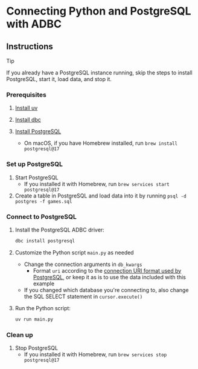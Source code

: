 <!--
Copyright 2025 Columnar Technologies Inc.

Licensed under the Apache License, Version 2.0 (the "License");
you may not use this file except in compliance with the License.
You may obtain a copy of the License at

    http://www.apache.org/licenses/LICENSE-2.0

Unless required by applicable law or agreed to in writing, software
distributed under the License is distributed on an "AS IS" BASIS,
WITHOUT WARRANTIES OR CONDITIONS OF ANY KIND, either express or implied.
See the License for the specific language governing permissions and
limitations under the License.
-->

# Connecting Python and PostgreSQL with ADBC

## Instructions

> [!TIP]
> If you already have a PostgreSQL instance running, skip the steps to install PostgreSQL, start it, load data, and stop it.

### Prerequisites

1. [Install uv](https://docs.astral.sh/uv/getting-started/installation/)

1. [Install dbc](https://docs.columnar.tech/dbc/getting_started/installation/)

1. [Install PostgreSQL](https://www.postgresql.org/download/)
   - On macOS, if you have Homebrew installed, run `brew install postgresql@17`

### Set up PostgreSQL

1. Start PostgreSQL
   - If you installed it with Homebrew, run `brew services start postgresql@17`
1. Create a table in PostgreSQL and load data into it by running `psql -d postgres -f games.sql`

### Connect to PostgreSQL

1. Install the PostgreSQL ADBC driver:

   ```sh
   dbc install postgresql
   ```

1. Customize the Python script `main.py` as needed
   - Change the connection arguments in `db_kwargs`
     - Format `uri` according to the [connection URI format used by PostgreSQL](https://www.postgresql.org/docs/current/libpq-connect.html#LIBPQ-CONNSTRING-URIS), or keep it as is to use the data included with this example
   - If you changed which database you're connecting to, also change the SQL SELECT statement in `cursor.execute()`

1. Run the Python script:

   ```sh
   uv run main.py
   ```

### Clean up

1. Stop PostgreSQL
   - If you installed it with Homebrew, run `brew services stop postgresql@17`
